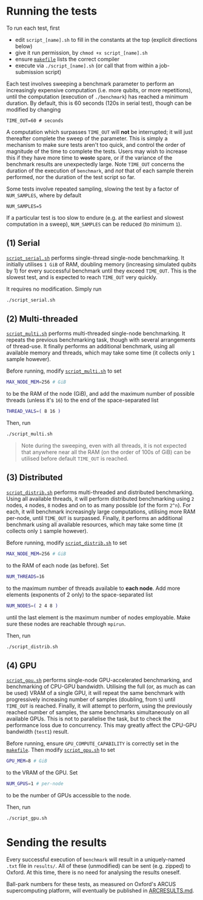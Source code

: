 Running the tests
=================

To run each test, first
- edit `script_[name].sh` to fill in the constants at the top (explicit directions below)
- give it run permission, by `chmod +x script_[name].sh`
- ensure [`makefile`](makefile) lists the correct compiler
- execute via `./script_[name].sh` (or call that from within a job-submission script)

Each test involves sweeping a benchmark parameter to perform an increasingly expensive computation (i.e. more qubits, or more repetitions), until the computation
(execution of `./benchmark`) has reached a minimum duration. By default, this is 60 seconds (120s in serial test), though can be modified by changing
```
TIME_OUT=60 # seconds
```
A computation which surpasses `TIME_OUT` will **not** be interrupted; it will just thereafter complete the sweep of the parameter.
This is simply a mechanism to make sure tests aren't too quick, and control the order of magnitude of the time to complete the tests.
Users may wish to increase this if they have more time to ~~waste~~ spare, or if the variance of the benchmark results are unexpectedly large.
Note `TIME_OUT` concerns the duration of the execution of `benchmark`, and *not* that of each sample therein performed, nor the duration of the test script so far.

Some tests involve repeated sampling, slowing the test by a factor of `NUM_SAMPLES`, where by default 
```
NUM_SAMPLES=5
```
If a particular test is too slow to endure (e.g. at the earliest and slowest computation in a sweep), `NUM_SAMPLES` can be reduced (to minimum `1`).

## (1) Serial
[`script_serial.sh`](script_serial.sh) performs single-thread single-node benchmarking. It initially utilises `1 GiB` of RAM,
doubling memory (increasing simulated qubits by 1) for every successful benchmark until they exceed `TIME_OUT`. 
This is the slowest test, and is expected to reach `TIME_OUT` very quickly. 

It requires no modification. Simply run
```bash
./script_serial.sh
```

## (2) Multi-threaded
[`script_multi.sh`](script_multi.sh) performs multi-threaded single-node benchmarking. It repeats the previous benchmarking task, 
though with several arrangements of thread-use. It finally performs an additional benchmark, using all available memory and threads, which may take some time (it collects only `1` sample however).

Before running, modify [`script_multi.sh`](script_multi.sh) to set
```bash
MAX_NODE_MEM=256 # GiB
```
to be the RAM of the node (GiB), and add the maximum number of possible threads (unless it's `16`) to the end of the space-separated list
```bash
THREAD_VALS=( 8 16 )
```

Then, run
```bash
./script_multi.sh
```

> Note during the sweeping, even with all threads, it is not expected that anywhere near all the RAM (on the order of 100s of GiB) can be utilised before default `TIME_OUT` is reached.

## (3) Distributed
[`script_distrib.sh`](script_distrib.sh) performs multi-threaded and distributed benchmarking. Using all available threads, it will perform
distributed benchmarking using `2` nodes, `4` nodes, `8` nodes and on to as many possible (of the form `2^n`). 
For each, it will benchmark increasingly large computations, utilising more RAM per-node, until `TIME_OUT` is surpassed.
Finally, it performs an additional benchmark using all available resources, which may take some time (it collects only `1` sample however).

Before running, modify [`script_distrib.sh`](script_distrib.sh) to set
```bash
MAX_NODE_MEM=256 # GiB
```
to the RAM of each node (as before). 
Set
```bash
NUM_THREADS=16
```
to the maximum number of threads available to **each node**.
Add more elements (exponents of 2 only) to the space-separated list
```bash
NUM_NODES=( 2 4 8 )
```
until the last element is the maximum number of nodes employable.
Make sure these nodes are reachable through `mpirun`.

Then, run
```bash
./script_distrib.sh
```

## (4) GPU
[`script_gpu.sh`](script_gpu.sh) performs single-node GPU-accelerated benchmarking, and benchmarking of CPU-GPU bandwidth. 
Utilising the full (or, as much as can be used) VRAM of a single GPU, it will repeat the same benchmark with
progressively increasing number of samples (doubling, from `5`) until `TIME_OUT` is reached.
Finally, it will attempt to perform, using the previously reached number of samples, 
the same benchmarks simultaneously on all available GPUs. This is not to parallelise the task, but to check the performance loss due to
concurrency. This may greatly affect the CPU-GPU bandwidth (`test1`) result.

Before running, ensure `GPU_COMPUTE_CAPABILITY` is correctly set in the [`makefile`](makefile). Then
modify [`script_gpu.sh`](script_gpu.sh) to set
```bash
GPU_MEM=8 # GiB
```
to the VRAM of the GPU. Set
```bash
NUM_GPUS=1 # per-node
```
to be the number of GPUs accessible to the node. 

Then, run
```bash
./script_gpu.sh
```

Sending the results
=====================

Every successful execution of `benchmark` will result in a uniquely-named `.txt` file in `results/`. 
All of these (unmodified) can be sent (e.g. zipped) to Oxford. 
At this time, there is no need for analysing the results oneself.

Ball-park numbers for these tests, as measured on Oxford's ARCUS supercomputing platform, will eventually be published in [ARCRESULTS.md](ARCRESULTS.md).

